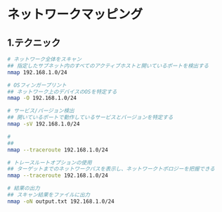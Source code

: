 # ネットワークマッピング
## 1.テクニック
```bash
# ネットワーク全体をスキャン
## 指定したサブネット内のすべてのアクティブホストと開いているポートを検出する
nmap 192.168.1.0/24
```
```bash
# OSフィンガープリント
## ネットワーク上のデバイスのOSを特定する
nmap -O 192.168.1.0/24
```
```bash
# サービス/バージョン検出
## 開いているポートで動作しているサービスとバージョンを特定する
nmap -sV 192.168.1.0/24
```
```bash
# 
##
nmap --traceroute 192.168.1.0/24
```
```bash
# トレースルートオプションの使用
## ターゲットまでのネットワークパスを表示し、ネットワークトポロジーを把握できる
nmap --traceroute 192.168.1.0/24
```
```bash
# 結果の出力
## スキャン結果をファイルに出力
nmap -oN output.txt 192.168.1.0/24
```
